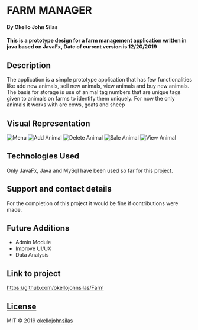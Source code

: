 # FARM MANAGER
#### By **Okello John Silas**
#### This is a prototype design for a farm management application written in java based on JavaFx, Date of current version is 12/20/2019
## Description
The application is a simple prototype application that has few functionalities like add new animals, sell new animals, view animals and buy new animals.
The basis for storage is use of animal tag numbers that are unique tags given to animals on farms to identify them uniquely. For now the only animals it works with are cows, goats and sheep
## Visual Representation
![Menu](https://github.com/okellojohnsilas/Farm/blob/master/img/menu.png)
![Add Animal](https://github.com/okellojohnsilas/Farm/blob/master/img/add_animal.png)
![Delete Animal](https://github.com/okellojohnsilas/Farm/blob/master/img/deleteAnimal.png)
![Sale Animal](https://github.com/okellojohnsilas/Farm/blob/master/img/removeAnimal.png)
![View Animal](https://github.com/okellojohnsilas/Farm/blob/master/img/viewAnimals.png)
## Technologies Used
Only JavaFx, Java and MySql have been used so far for this project.
## Support and contact details
For the completion of this project it would be fine if contributions were made.
## Future Additions
* Admin Module
* Improve UI/UX
* Data Analysis
## Link to project
https://github.com/okellojohnsilas/Farm
## [License](https://github.com/okellojohnsilas/Farm/blob/master/LICENSE.md)
MIT © 2019 [okellojohnsilas](https://github.com/okellojohnsilas)

  